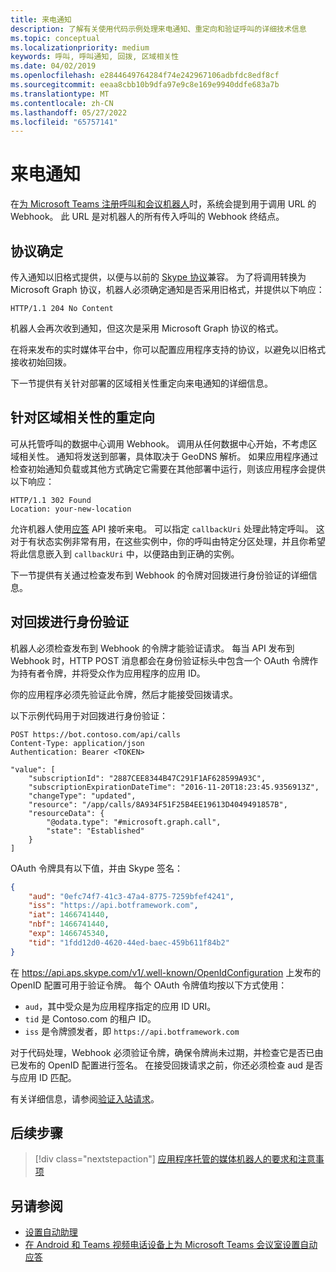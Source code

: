 ```yaml
---
title: 来电通知
description: 了解有关使用代码示例处理来电通知、重定向和验证呼叫的详细技术信息
ms.topic: conceptual
ms.localizationpriority: medium
keywords: 呼叫, 呼叫通知, 回拨, 区域相关性
ms.date: 04/02/2019
ms.openlocfilehash: e2844649764284f74e242967106adbfdc8edf8cf
ms.sourcegitcommit: eeaa8cbb10b9dfa97e9c8e169e9940ddfe683a7b
ms.translationtype: MT
ms.contentlocale: zh-CN
ms.lasthandoff: 05/27/2022
ms.locfileid: "65757141"
---
```

# <a name="incoming-call-notifications"></a>来电通知

在[为 Microsoft Teams 注册呼叫和会议机器人](./registering-calling-bot.md#create-new-bot-or-add-calling-capabilities)时，系统会提到用于调用 URL 的 Webhook。 此 URL 是对机器人的所有传入呼叫的 Webhook 终结点。

## <a name="protocol-determination"></a>协议确定

传入通知以旧格式提供，以便与以前的 [Skype 协议](/azure/bot-service/dotnet/bot-builder-dotnet-real-time-media-concepts?view=azure-bot-service-3.0&preserve-view=true)兼容。 为了将调用转换为 Microsoft Graph 协议，机器人必须确定通知是否采用旧格式，并提供以下响应：

```http
HTTP/1.1 204 No Content
```

机器人会再次收到通知，但这次是采用 Microsoft Graph 协议的格式。

在将来发布的实时媒体平台中，你可以配置应用程序支持的协议，以避免以旧格式接收初始回拨。

下一节提供有关针对部署的区域相关性重定向来电通知的详细信息。

## <a name="redirects-for-region-affinity"></a>针对区域相关性的重定向

可从托管呼叫的数据中心调用 Webhook。 调用从任何数据中心开始，不考虑区域相关性。 通知将发送到部署，具体取决于 GeoDNS 解析。 如果应用程序通过检查初始通知负载或其他方式确定它需要在其他部署中运行，则该应用程序会提供以下响应：

```http
HTTP/1.1 302 Found
Location: your-new-location
```

允许机器人使用[应答](/graph/api/call-answer?view=graph-rest-1.0&tabs=http&preserve-view=true) API 接听来电。 可以指定 `callbackUri` 处理此特定呼叫。 这对于有状态实例非常有用，在这些实例中，你的呼叫由特定分区处理，并且你希望将此信息嵌入到 `callbackUri` 中，以便路由到正确的实例。

下一节提供有关通过检查发布到 Webhook 的令牌对回拨进行身份验证的详细信息。

## <a name="authenticate-the-callback"></a>对回拨进行身份验证

机器人必须检查发布到 Webhook 的令牌才能验证请求。 每当 API 发布到 Webhook 时，HTTP POST 消息都会在身份验证标头中包含一个 OAuth 令牌作为持有者令牌，并将受众作为应用程序的应用 ID。

你的应用程序必须先验证此令牌，然后才能接受回拨请求。

以下示例代码用于对回拨进行身份验证：

```http
POST https://bot.contoso.com/api/calls
Content-Type: application/json
Authentication: Bearer <TOKEN>

"value": [
    "subscriptionId": "2887CEE8344B47C291F1AF628599A93C",
    "subscriptionExpirationDateTime": "2016-11-20T18:23:45.9356913Z",
    "changeType": "updated",
    "resource": "/app/calls/8A934F51F25B4EE19613D4049491857B",
    "resourceData": {
        "@odata.type": "#microsoft.graph.call",
        "state": "Established"
    }
]
```

OAuth 令牌具有以下值，并由 Skype 签名：

```json
{
    "aud": "0efc74f7-41c3-47a4-8775-7259bfef4241",
    "iss": "https://api.botframework.com",
    "iat": 1466741440,
    "nbf": 1466741440,
    "exp": 1466745340,
    "tid": "1fdd12d0-4620-44ed-baec-459b611f84b2"
}
```

在 <https://api.aps.skype.com/v1/.well-known/OpenIdConfiguration> 上发布的 OpenID 配置可用于验证令牌。 每个 OAuth 令牌值均按以下方式使用：

* `aud`，其中受众是为应用程序指定的应用 ID URI。
* `tid` 是 Contoso.com 的租户 ID。
* `iss` 是令牌颁发者，即 `https://api.botframework.com`

对于代码处理，Webhook 必须验证令牌，确保令牌尚未过期，并检查它是否已由已发布的 OpenID 配置进行签名。 在接受回拨请求之前，你还必须检查 aud 是否与应用 ID 匹配。

有关详细信息，请参阅[验证入站请求](https://github.com/microsoftgraph/microsoft-graph-comms-samples/blob/master/Samples/Common/Sample.Common/Authentication/AuthenticationProvider.cs)。

## <a name="next-step"></a>后续步骤

> [!div class="nextstepaction"]
> [应用程序托管的媒体机器人的要求和注意事项](~/bots/calls-and-meetings/requirements-considerations-application-hosted-media-bots.md)

## <a name="see-also"></a>另请参阅

* [设置自动助理](/microsoftteams/create-a-phone-system-auto-attendant)
* [在 Android 和 Teams 视频电话设备上为 Microsoft Teams 会议室设置自动应答](/microsoftteams/set-up-auto-answer-on-teams-android)